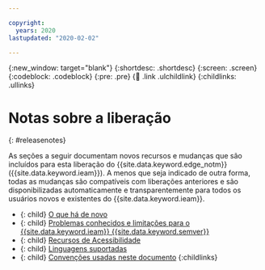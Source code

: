 ```yaml
---

copyright:
  years: 2020
lastupdated: "2020-02-02"

---
```


{:new_window: target="blank"}
{:shortdesc: .shortdesc}
{:screen: .screen}
{:codeblock: .codeblock}
{:pre: .pre}
{:child: .link .ulchildlink}
{:childlinks: .ullinks}

# Notas sobre a liberação
{: #releasenotes}

As seções a seguir documentam novos recursos e mudanças que são incluídos para esta liberação do {{site.data.keyword.edge_notm}} ({{site.data.keyword.ieam}}). A menos que seja indicado de outra forma, todas as mudanças são compatíveis com liberações anteriores e são disponibilizadas automaticamente e transparentemente para todos os usuários novos e existentes do {{site.data.keyword.ieam}}.

- {: child} [O que há de novo ](whats_new.md)
- {: child} [Problemas conhecidos e limitações para o {{site.data.keyword.ieam}} {{site.data.keyword.semver}}](known_issues.md)
- {: child} [Recursos de Acessibilidade](accessibility.md)
- {: child} [Linguagens suportadas](languages.md)
- {: child} [Convenções usadas neste documento](document_conventions.md)
{:childlinks}

